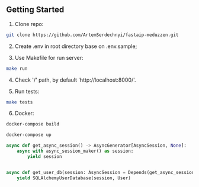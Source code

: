 ## Getting Started

1) Clone repo:

```bash
git clone https://github.com/ArtemSerdechnyi/fastaip-meduzzen.git
```

2) Create .env in root directory base on .env.sample;


3) Use Makefile for run server:

```bash
make run
```

4) Check '/' path, by default 'http://localhost:8000/'.

5) Run tests:

```bash
make tests
```

6) Docker:
```bash
docker-compose build
```

```bash
docker-compose up
```

```python
async def get_async_session() -> AsyncGenerator[AsyncSession, None]:
    async with async_session_maker() as session:
        yield session


async def get_user_db(session: AsyncSession = Depends(get_async_session)):
    yield SQLAlchemyUserDatabase(session, User)
```